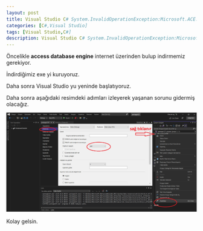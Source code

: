 ```yaml
---
layout: post
title: Visual Studio C# System.InvalidOperationException:Microsoft.ACE.OLEDB.12.0 Hatası
categories: [C#,Visual Studio]
tags: [Visual Studio,C#]
description: Visual Studio C# System.InvalidOperationException:Microsoft.ACE.OLEDB.12.0 Hatası İçin Bir Kaç Adım İzlememiz Gerekmektedir.
---
```


Öncelikle **access database engine** internet üzerinden bulup indirmemiz gerekiyor. 

İndirdiğimiz exe yi kuruyoruz.

Daha sonra Visual Studio yu yeninde başlatıyoruz.

Daha sonra aşağıdaki resimdeki adımları izleyerek yaşanan sorunu gidermiş olacağız.

<img src="https://raw.githubusercontent.com/ferhatakbulut/ferhatakbulut.github.io/main/image/visual_studio.png">

Kolay gelsin.

